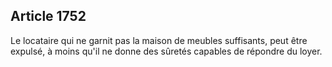 Article 1752
----
Le locataire qui ne garnit pas la maison de meubles suffisants, peut être
expulsé, à moins qu'il ne donne des sûretés capables de répondre du loyer.
